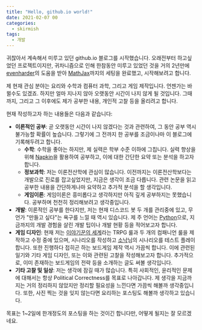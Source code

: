 ```yaml
---
title: "Hello, github.io world!"
date: 2021-02-07 00
categories:
  - skirmish
tags:
  - 개발
---
```


귀찮아서 계속해서 미루고 있던 github.io 블로그를 시작했습니다. 오래전부터 하고싶었던 프로젝트이지만, 귀차니즘으로 인해 한참동안 미루고 있었던 것을 거의 2년만에 [evenharder](https://evenharder.github.io/)의 도움을 받아 [MathJax](https://www.mathjax.org/)까지의 세팅을 완료했고, 시작해보려고 합니다.

제 현재 관심 분야는 요리와 수학과 컴퓨터 과학, 그리고 게임 제작입니다. 언젠가는 바뀔수도 있겠죠. 하지만 얼마 지나지 않아 오랫동안 시간이 나지 않게 될 것입니다. 그때까지, 그리고 그 이후에도 제가 공부한 내용, 개인적 고찰 등을 올리려고 합니다.

현재 작성하고자 하는 내용들은 다음과 같습니다:

- **이론적인 공부**: 곧 오랫동안 시간이 나지 않겠다는 것과 관련하여, 그 동안 공부 역시 불가능할 확률이 높습니다. 그렇기에 그 전까지 한 공부를 조금이나마 이 블로그에 기록해두려고 합니다.
  - **수학**: 수학을 좋아는 하지만, 제 실력은 학부 수준 이하에 그칩니다. 실력 향상을 위해 [Napkin](https://web.evanchen.cc/napkin.html)을 활용하여 공부하고, 이에 대한 간단한 요약 또는 분석을 하고자 합니다.
  - **정보과학**: 저는 이론전산학에 관심이 많습니다. 이전까지는 이론전산학보다는 개발으로 진로를 잡고싶었지만, 지금은 생각이 조금 다릅니다. 관련 논문을 읽고 공부한 내용을 간단하게나마 요약하고 추가적 분석을 할 생각입니다.
  - **게임이론**: 게임이론은 흥미롭다고 생각하지만 아직 깊게 공부하지는 못했습니다. 공부하며 천천히 정리해보려고 생각중입니다.
- **개발**: 이론적인 공부를 한다지만, 저는 현재 디스코드 봇 두 개를 관리중에 있고, 무언가 "만들고 싶다"는 욕구를 느낄 때 역시 있습니다. 제 주 언어는 [Python](https://www.python.org/)으로, 지금까지의 개발 경험을 살린 개발 팁이나 개발 현황 등을 적어보고자 합니다.
- **게임 디자인**: 현재 저는 [이야기꾼의 세계](https://github.com/n0n3x1573n7/World-of-the-Storytellers)라는 TRPG 룰과 두 개의 컴패니언 룰을 제작하고 수정 중에 있으며, 시나리오를 작성하고 [소낙](https://twitter.com/knock_tr)님의 시나리오를 테스트 플레이 합니다. 또한 진행하다 접히곤 하는 보드게임 제작 역시 가끔씩 합니다. 이에 관련된 일기와 기타 게임 디자인, 또는 이와 관련된 고찰을 작성해보고자 합니다. 추가적으로, 이미 존재하는 보드게임의 전략 등을 소개하는 글도 써볼 생각입니다.
- **기타 고찰 및 일상**: 저는 생각에 잠길 때가 많습니다. 특히 사회적인, 윤리적인 문제에 대해서는 항상 Political Correctness를 목표로 나아갑니다. 제 생각을 지금까지는 거의 정리하지 않았지만 정리할 필요성을 느낀다면 가끔씩 해볼까 생각중입니다. 또한, 사진 찍는 것을 잊지 않는다면 요리하는 포스팅도 해볼까 생각하고 있습니다.

목표는 1~2일에 한개정도의 포스팅을 하는 것이긴 합니다만, 어떻게 될지는 잘 모르겠네요.
